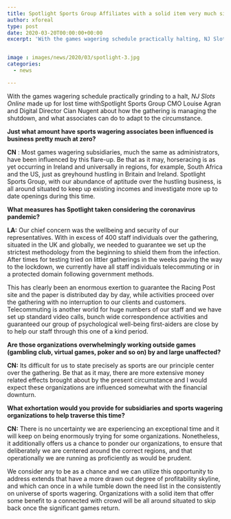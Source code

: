 ```yaml
---
title: Spotlight Sports Group Affiliates with a solid item very much situated to skip back once significant games return
author: xforeal 
type: post
date: 2020-03-20T00:00:00+00:00
excerpt: 'With the games wagering schedule practically halting, NJ Slots Online made up for lost time withSpotlight Sports Group CMO Louise Agran and Digital Director Cian Nugent about how the gathering is managing the shutdown, and what associates can do to adapt to the situation '


image : images/news/2020/03/spotlight-3.jpg
categories:
  - news

---
```

With the games wagering schedule practically grinding to a halt, _NJ Slots Online_ made up for lost time withSpotlight Sports Group CMO Louise Agran and Digital Director Cian Nugent about how the gathering is managing the shutdown, and what associates can do to adapt to the circumstance. 

**Just what amount have sports wagering associates been influenced is business pretty much at zero?** 

**CN** : Most games wagering subsidiaries, much the same as administrators, have been influenced by this flare-up. Be that as it may, horseracing is as yet occurring in Ireland and universally in regions, for example, South Africa and the US, just as greyhound hustling in Britain and Ireland. Spotlight Sports Group, with our abundance of aptitude over the hustling business, is all around situated to keep up existing incomes and investigate more up to date openings during this time. 

**What measures has Spotlight taken considering the coronavirus pandemic?** 

**LA:** Our chief concern was the wellbeing and security of our representatives. With in excess of 400 staff individuals over the gathering, situated in the UK and globally, we needed to guarantee we set up the strictest methodology from the beginning to shield them from the infection. After times for testing tried on littler gatherings in the weeks paving the way to the lockdown, we currently have all staff individuals telecommuting or in a protected domain following government methods. 

This has clearly been an enormous exertion to guarantee the Racing Post site and the paper is distributed day by day, while activities proceed over the gathering with no interruption to our clients and customers. Telecommuting is another world for huge numbers of our staff and we have set up standard video calls, bunch wide correspondence activities and guaranteed our group of psychological well-being first-aiders are close by to help our staff through this one of a kind period. 

**Are those organizations overwhelmingly working outside games (gambling club, virtual games, poker and so on) by and large unaffected?** 

**CN:** Its difficult for us to state precisely as sports are our principle center over the gathering. Be that as it may, there are more extensive money related effects brought about by the present circumstance and I would expect these organizations are influenced somewhat with the financial downturn. 

**What exhortation would you provide for subsidiaries and sports wagering organizations to help traverse this time?** 

**CN:** There is no uncertainty we are experiencing an exceptional time and it will keep on being enormously trying for some organizations. Nonetheless, it additionally offers us a chance to ponder our organizations, to ensure that deliberately we are centered around the correct regions, and that operationally we are running as proficiently as would be prudent. 

We consider any to be as a chance and we can utilize this opportunity to address extends that have a more drawn out degree of profitability skyline, and which can once in a while tumble down the need list in the consistently on universe of sports wagering. Organizations with a solid item that offer some benefit to a connected with crowd will be all around situated to skip back once the significant games return.
